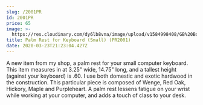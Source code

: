 ```yaml
---
slug: /2001PR
id: 2001PR
price: 65
image: >-
  https://res.cloudinary.com/dy6lb8vna/image/upload/v1584998408/GB%20Bowlworks%20Gallery/PR2001.jpg
title: Palm Rest for Keyboard (Small) (PR2001)
date: 2020-03-23T21:23:04.427Z
---
```

A new item from my shop, a palm rest for your small computer keyboard.  This item measures in at 3.25" wide, 14.75" long, and a tallest height (against your keyboard) is .60.  I use both domestic and exotic hardwood in the construction.  This particular piece is composed of Wenge, Red Oak, Hickory, Maple and Purpleheart.  A palm rest lessens fatigue on your wrist while working at your computer, and adds a touch of class to your desk.